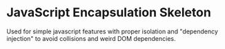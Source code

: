 JavaScript Encapsulation Skeleton
=================================

Used for simple javascript features with proper isolation and "dependency injection" to avoid collisions and weird DOM dependencies.
